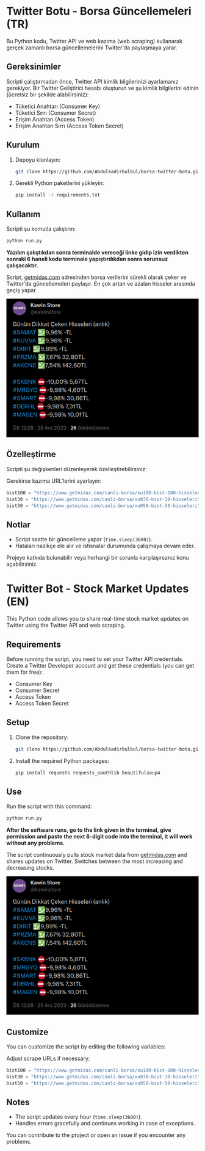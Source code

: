 # Twitter Botu - Borsa Güncellemeleri (TR)

Bu Python kodu, Twitter API ve web kazıma (web scraping) kullanarak gerçek zamanlı borsa güncellemelerini Twitter'da paylaşmaya yarar.

## Gereksinimler

Scripti çalıştırmadan önce, Twitter API kimlik bilgilerinizi ayarlamanız gerekiyor. Bir Twitter Geliştirici hesabı oluşturun ve şu kimlik bilgilerini edinin (ücretsiz bir şekilde alabilirsiniz):

- Tüketici Anahtarı (Consumer Key)
- Tüketici Sırrı (Consumer Secret)
- Erişim Anahtarı (Access Token)
- Erişim Anahtarı Sırrı (Access Token Secret)

## Kurulum

1. Depoyu klonlayın:

   ```bash
   git clone https://github.com/Abdulkadirbulbul/borsa-twitter-botu.git
   ```

2. Gerekli Python paketlerini yükleyin:

   ```bash
   pip install -r requirements.txt
   ```

## Kullanım

Scripti şu komutla çalıştırın:

```bash
python run.py
```

**Yazılım çalıştıkdan sonra terminalde vereceği linke gidip izin verdikten sonraki 6 haneli kodu terminale yapıştırdıkdan sonra sorunsuz çalışacaktır.**

Script, [getmidas.com](https://www.getmidas.com/canli-borsa/) adresinden borsa verilerini sürekli olarak çeker ve Twitter'da güncellemeleri paylaşır. En çok artan ve azalan hisseler arasında geçiş yapar.

![Örnek Çıktı](post.png)

## Özelleştirme

Scripti şu değişkenleri düzenleyerek özelleştirebilirsiniz:

Gerekirse kazıma URL'lerini ayarlayın:

```python
bist100 = "https://www.getmidas.com/canli-borsa/xu100-bist-100-hisseleri"
bist30 = "https://www.getmidas.com/canli-borsa/xu030-bist-30-hisseleri"
bist50 = "https://www.getmidas.com/canli-borsa/xu050-bist-50-hisseleri"
```

## Notlar

- Script saatte bir güncelleme yapar (`time.sleep(3600)`).
- Hataları nazikçe ele alır ve istisnalar durumunda çalışmaya devam eder.

Projeye katkıda bulunabilir veya herhangi bir sorunla karşılaşırsanız konu açabilirsiniz.

#

# Twitter Bot - Stock Market Updates (EN)

This Python code allows you to share real-time stock market updates on Twitter using the Twitter API and web scraping.

## Requirements

Before running the script, you need to set your Twitter API credentials. Create a Twitter Developer account and get these credentials (you can get them for free):

- Consumer Key
- Consumer Secret
- Access Token
- Access Token Secret

## Setup

1. Clone the repository:

   ```bash
   git clone https://github.com/Abdulkadirbulbul/borsa-twitter-botu.git
   ```

2. Install the required Python packages:

   ```bash
   pip install requests requests_oauthlib beautifulsoup4
   ```

## Use

Run the script with this command:

```bash
python run.py
```

**After the software runs, go to the link given in the terminal, give permission and paste the next 6-digit code into the terminal, it will work without any problems.**

The script continuously pulls stock market data from [getmidas.com](https://www.getmidas.com/canli-borsa/) and shares updates on Twitter. Switches between the most increasing and decreasing stocks.

![Örnek Çıktı](post.png)

## Customize

You can customize the script by editing the following variables:

Adjust scrape URLs if necessary:

```python
bist100 = "https://www.getmidas.com/canli-borsa/xu100-bist-100-hisseleri"
bist30 = "https://www.getmidas.com/canli-borsa/xu030-bist-30-hisseleri"
bist50 = "https://www.getmidas.com/canli-borsa/xu050-bist-50-hisseleri"
```

## Notes

- The script updates every hour (`time.sleep(3600)`).
- Handles errors gracefully and continues working in case of exceptions.

You can contribute to the project or open an issue if you encounter any problems.
